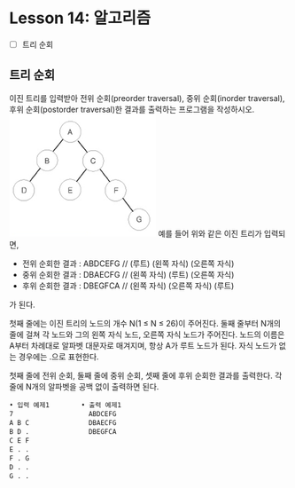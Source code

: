# Lesson 14: 알고리즘

- [ ] 트리 순회

## 트리 순회

이진 트리를 입력받아 전위 순회(preorder traversal), 중위 순회(inorder traversal), 후위 순회(postorder traversal)한 결과를 출력하는 프로그램을 작성하시오.  
![trtr](./img/trtr.png)
예를 들어 위와 같은 이진 트리가 입력되면,  

- 전위 순회한 결과 : ABDCEFG // (루트) (왼쪽 자식) (오른쪽 자식)  
- 중위 순회한 결과 : DBAECFG // (왼쪽 자식) (루트) (오른쪽 자식)  
- 후위 순회한 결과 : DBEGFCA // (왼쪽 자식) (오른쪽 자식) (루트)  

가 된다.  

첫째 줄에는 이진 트리의 노드의 개수 N(1 ≤ N ≤ 26)이 주어진다. 둘째 줄부터 N개의 줄에 걸쳐 각 노드와 그의 왼쪽 자식 노드, 오른쪽 자식 노드가 주어진다. 노드의 이름은 A부터 차례대로 알파벳 대문자로 매겨지며, 항상 A가 루트 노드가 된다. 자식 노드가 없는 경우에는 .으로 표현한다.  

첫째 줄에 전위 순회, 둘째 줄에 중위 순회, 셋째 줄에 후위 순회한 결과를 출력한다. 각 줄에 N개의 알파벳을 공백 없이 출력하면 된다.  

```
• 입력 예제1        • 출력 예제1
7                   ABDCEFG  
A B C               DBAECFG  
B D .               DBEGFCA  
C E F
E . .
F . G
D . .
G . .
```